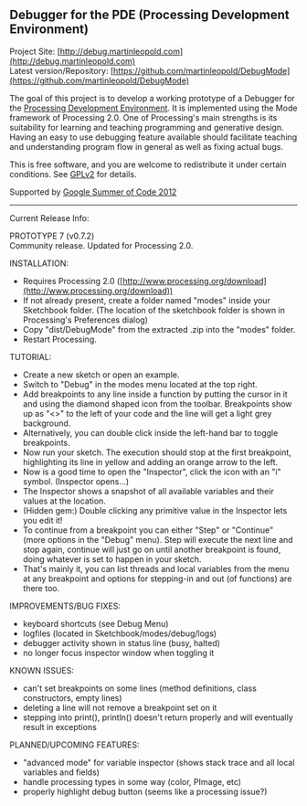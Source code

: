 Debugger for the PDE (Processing Development Environment)
---------------------------------------------------------

Project Site: [http://debug.martinleopold.com](http://debug.martinleopold.com)<br />
Latest version/Repository: [https://github.com/martinleopold/DebugMode](https://github.com/martinleopold/DebugMode)<br />

The goal of this project is to develop a working prototype of a Debugger for the [Processing Development Environment](http://processing.org). It is implemented using the Mode framework of Processing 2.0. One of Processing's main strengths is its suitability for learning and teaching programming and generative design. Having an easy to use debugging feature available should facilitate teaching and understanding program flow in general as well as fixing actual bugs.<br />

This is free software, and you are welcome to redistribute it under certain conditions. See [GPLv2](http://www.gnu.org/licenses/gpl-2.0.html) for details.<br />

Supported by [Google Summer of Code 2012](http://code.google.com/soc/)

---

Current Release Info:

PROTOTYPE 7 (v0.7.2)<br />
Community release. Updated for Processing 2.0.

INSTALLATION:
* Requires Processing 2.0 ([http://www.processing.org/download](http://www.processing.org/download))
* If not already present, create a folder named "modes" inside your Sketchbook folder. (The location of the sketchbook folder is shown in Processing's Preferences dialog)
* Copy "dist/DebugMode" from the extracted .zip into the "modes" folder.
* Restart Processing.

TUTORIAL:
* Create a new sketch or open an example.
* Switch to "Debug" in the modes menu located at the top right.
* Add breakpoints to any line inside a function by putting the cursor in it and using the diamond shaped icon from the toolbar. Breakpoints show up as "<>" to the left of your code and the line will get a light grey background.
* Alternatively, you can double click inside the left-hand bar to toggle breakpoints.
* Now run your sketch. The execution should stop at the first breakpoint, highlighting its line in yellow and adding an orange arrow to the left.
* Now is a good time to open the "Inspector", click the icon with an "i" symbol. (Inspector opens...)
* The Inspector shows a snapshot of all available variables and their values at the location.
* (Hidden gem:) Double clicking any primitive value in the Inspector lets you edit it!
* To continue from a breakpoint you can either "Step" or "Continue" (more options in the "Debug" menu). Step will execute the next line and stop again, continue will just go on until another breakpoint is found, doing whatever is set to happen in your sketch.
* That's mainly it, you can list threads and local variables from the menu at any breakpoint and options for stepping-in and out (of functions) are there too.

IMPROVEMENTS/BUG FIXES:
* keyboard shortcuts (see Debug Menu)
* logfiles (located in Sketchbook/modes/debug/logs)
* debugger activity shown in status line (busy, halted)
* no longer focus inspector window when toggling it

KNOWN ISSUES:
* can't set breakpoints on some lines (method definitions, class constructors, empty lines)
* deleting a line will not remove a breakpoint set on it
* stepping into print(), println() doesn't return properly and will eventually result in exceptions

PLANNED/UPCOMING FEATURES:
* "advanced mode" for variable inspector (shows stack trace and all local variables and fields)
* handle processing types in some way (color, PImage, etc)
* properly highlight debug button (seems like a processing issue?)
